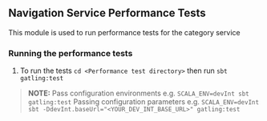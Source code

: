 ## Navigation Service Performance Tests

This module is used to run performance tests for the category service

### Running the performance tests

1. To run the tests `cd <Performance test directory>` then run `sbt gatling:test`

> **NOTE:** Pass configuration environments e.g. `SCALA_ENV=devInt sbt gatling:test`
> Passing configuration parameters e.g. `SCALA_ENV=devInt sbt -DdevInt.baseUrl="<YOUR_DEV_INT_BASE_URL>" gatling:test`